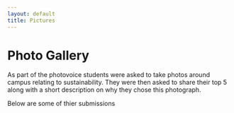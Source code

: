 ```yaml
---
layout: default
title: Pictures
---
```


<h1>Photo Gallery</h1>
<div class="intro-text">
    <p>As part of the photovoice students were asked to take photos around campus relating to sustainability. They were then asked to share their top 5 along with a short description on why they chose this photograph.</p>
    <p>Below are some of thier submissions</p>
</div>
<div class="gallery" id="gallery"></div>
<script>
    fetch('data.json')
        .then(response => response.json())
        .then(data => {
            const gallery = document.getElementById('gallery');
            let count = 0;
            data.forEach(item => {
                count++;
                const card = document.createElement('div');
                card.className = 'photo-card';
                card.innerHTML = `
                    <img src="${item.image_src}" alt="${item.alt}">
                <div class="description">${item.description.replace(/\n/g, '<br>')}</div>
                `;
                gallery.appendChild(card);
            });
        });
</script>